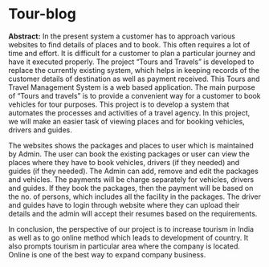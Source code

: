 # Tour-blog

**Abstract:**
In the present system a customer has to approach various websites to find details of places and to book. This often requires a lot of time and effort. It is difficult for a customer to plan a particular journey and have it executed properly. The project “Tours and Travels” is developed to replace the currently existing system, which helps in keeping records of the customer details of destination as well as payment received. This Tours and Travel Management System is a web based application. The main purpose of “Tours and travels” is to provide a convenient way for a customer to book vehicles for tour purposes. This project is to develop a system that automates the processes and activities of a travel agency. In this project, we will make an easier task of viewing places and for booking vehicles, drivers and guides.

The websites shows the packages and places to user which is maintained by Admin. The user can book the existing packages or user can view the places where they have to book vehicles, drivers (if they needed) and guides (if they needed). The Admin can add, remove and edit the packages and vehicles. The payments will be charge separately for vehicles, drivers and guides. If they book the packages, then the payment will be based on the no. of persons, which includes all the facility in the packages. The driver and guides have to login through website where they can upload their details and the admin will accept their resumes based on the requirements.

In conclusion, the perspective of our project is to increase tourism in India as well as to go online method which leads to development of country. It also prompts tourism in particular area where the company is located. Online is one of the best way to expand company business.
